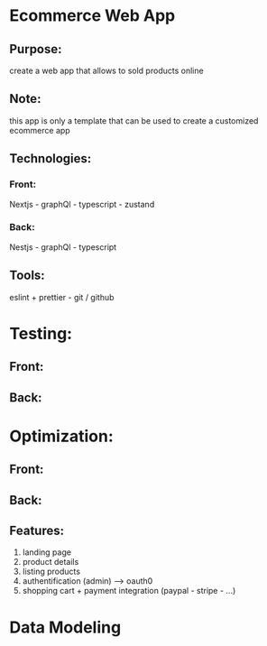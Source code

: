 # Ecommerce Web App

## Purpose: 
create a web app that allows to sold products online

## Note:
this app is only a template that can be used to create a customized ecommerce app

## Technologies: 
### Front: 
Nextjs - graphQl - typescript - zustand

### Back: 
Nestjs - graphQl - typescript 

## Tools:
eslint + prettier - git / github

# Testing:
## Front:
## Back:

# Optimization:
## Front:
## Back:

## Features:
1. landing page
2. product details
3. listing products
4. authentification (admin) --> oauth0
5. shopping cart + payment integration (paypal - stripe - ...)

# Data Modeling
